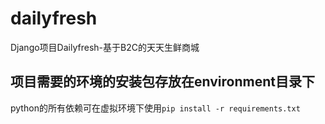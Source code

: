 # dailyfresh
Django项目Dailyfresh-基于B2C的天天生鲜商城
## 项目需要的环境的安装包存放在environment目录下
python的所有依赖可在虚拟环境下使用`pip install -r requirements.txt`
